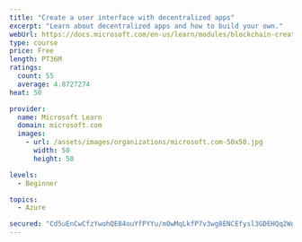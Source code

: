 ```yaml
---
title: "Create a user interface with decentralized apps"
excerpt: "Learn about decentralized apps and how to build your own."
webUrl: https://docs.microsoft.com/en-us/learn/modules/blockchain-create-ui-decentralized-apps/
type: course
price: Free
length: PT36M
ratings:
  count: 55
  average: 4.8727274
heat: 50

provider:
  name: Microsoft Learn
  domain: microsoft.com
  images:
    - url: /assets/images/organizations/microsoft.com-50x50.jpg
      width: 50
      height: 50

levels:
  - Beginner

topics:
  - Azure

secured: "Cd5uEnCwCfzYwohQE84ouYfPYYu/m0wMqLkfP7v3wg8ENCEfysl3GDEHQq2WgzYdLs/DPjdnr24KjZMPbkGHN6VB8YEhF6AIqhJHQ/cPqIxiMc1e5tVirsLrekEprJ84Bt+tV6zv/Uy4JqKAgjCpb4yoG3E9uPVuVKfYHHBZ2VNK8NIKerIYpOSI7ba2Vhwi/3nZ2ruMwPDVGIDWIvuTDBffW0IszbbnXOhsyurqTcJwFSfJaN6Dchtl2f/I9h0URFdNG9c+X/CDECkin5SACNYUnLJ/mxE4j9OQEVFe9i6FKEhKopQyAKzNfSwpddCsc7MrVQeAZkNyU4DjpKAhmMEoICs43P2tlCN1uz9FFuVEiVPShpAi0gbJ6Z/fAl+vdDVmFiZxhZQNMjBRwr0OzHZTyBSZm2dTfvRic94q49Q=;e4/7anRoaIMswqfmmgeDBQ=="
---
```


